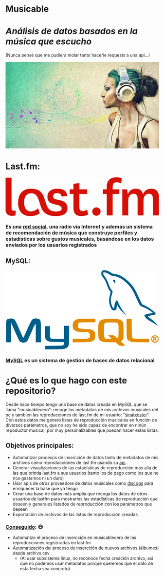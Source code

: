 # Musicable
# _Análisis de datos basados en la música que escucho_
(Nunca pensé que me pudiera molar tanto hacerle requests a una api...)


![](imagenes/headphones.jpg)


# Last.fm: 
![## Last.fm:](imagenes/lastlogodos.png)

 ### Es una [red social](https://www.last.fm/), una radio vía Internet y además un sistema de recomendación de música que construye perfiles y estadísticas sobre gustos musicales, basándose en los datos enviados por los usuarios registrados

## MySQL:
![](imagenes/mysqltrans.png)

### [MySQL](https://www.mysql.com/) es un sistema de gestión de bases de datos relacional 

# ¿Qué es lo que hago con este repositorio?
Desde hace tiempo tengo una base de datos creada en MySQL que se llama "musicablecero": recoge los metadatos de mis archivos musicales del pc y también las reproducciones de last.fm de mi usuario: "[sinatxester](https://www.last.fm/user/sinatxester)". Con estos datos me genero listas de reproducción musicales en función de diversos parámetros, que no soy he sido capaz de encontrar en ninún repoductor musical, por muy personalizables que puedan hacer estas listas.

## Objetivos principales:
- Automatizar procesos de insercción de datos tanto de metadatos de mis archivos como reproducciones de last.fm usando su [api](https://www.last.fm/api).
- Generar visualizaciones de las estadísticas de reproducción más allá de las que brinda last.fm a sus usuarios (tanto los de pago como los que no nos gastamos ni un duro)
- Usar apis de otros proveedore de datos musicales como [discogs](https://www.discogs.com/es/) para enriquecer la base que ya tengo
- Crear una base de datos más amplia que recoga los datos de otros usuarios de lastfm para mostrarles las estadísticas de reproducción que deseen y generales listados de reproducción con los parámetros que deseen
- Exportación de archivos de las listas de reproducción creadas

### <u>Conseguido</u>: :sunglasses:
- Automatizo el proceso de insercción en musicablecero de las reproducciones registrradas en last.fm
- Automatización del proceso de insercción de nuevos archivos (álbumes) desde archivo csv.
  - (Al usar subsistema linux, no reconoce fecha creación archivo, así que no podemos usar metadatos porque queremos que el dato de esta fecha sea concreto)
<!-- 
<p align="center">
  <img src=imagenes/lastlogodos.png width="350" title="hover text">
  <img src=imagenes/lastlogodos.png width="350" alt="accessibility text">
</p> -->